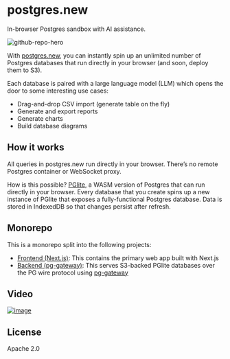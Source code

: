 # postgres.new

In-browser Postgres sandbox with AI assistance.

![github-repo-hero](https://github.com/user-attachments/assets/e55f7c0d-a817-4aeb-838e-728aabda3a5d)

With [postgres.new](https://postgres.new), you can instantly spin up an unlimited number of Postgres databases that run directly in your browser (and soon, deploy them to S3). 

Each database is paired with a large language model (LLM) which opens the door to some interesting use cases:

- Drag-and-drop CSV import (generate table on the fly)
- Generate and export reports
- Generate charts
- Build database diagrams

## How it works
All queries in postgres.new run directly in your browser. There’s no remote Postgres container or WebSocket proxy.

How is this possible? [PGlite](https://pglite.dev/), a WASM version of Postgres that can run directly in your browser. Every database that you create spins up a new instance of PGlite that exposes a fully-functional Postgres database. Data is stored in IndexedDB so that changes persist after refresh.

## Monorepo

This is a monorepo split into the following projects:

- [Frontend (Next.js)](./apps/postgres-new/): This contains the primary web app built with Next.js
- [Backend (pg-gateway)](./apps/db-service/): This serves S3-backed PGlite databases over the PG wire protocol using [pg-gateway](https://github.com/supabase-community/pg-gateway)

## Video

[![image](https://github.com/user-attachments/assets/9da04785-d813-4e9c-a400-4e00c63381a1)](https://youtu.be/ooWaPVvljlU)

## License

Apache 2.0
